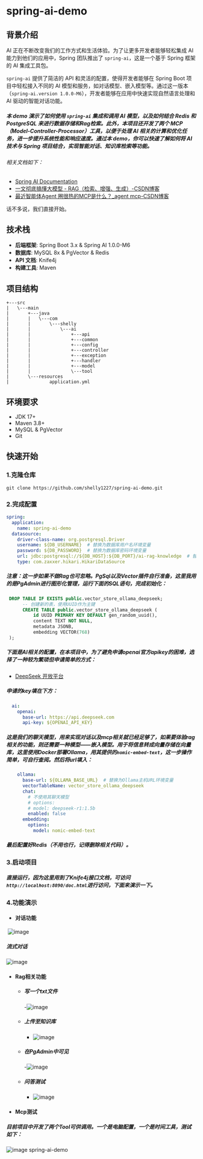 # spring-ai-demo

## 背景介绍

AI 正在不断改变我们的工作方式和生活体验。为了让更多开发者能够轻松集成 AI 能力到他们的应用中，Spring 团队推出了 `spring-ai`，这是一个基于 Spring 框架的 AI 集成工具包。

`spring-ai` 提供了简洁的 API 和灵活的配置，使得开发者能够在 Spring Boot 项目中轻松接入不同的 AI 模型和服务，如对话模型、嵌入模型等。通过这一版本（`spring-ai.version 1.0.0-M6`），开发者能够在应用中快速实现自然语言处理和 AI 驱动的智能对话功能。

##### 本 demo 演示了如何使用 `spring-ai` 集成和调用 AI 模型，以及如何结合 Redis 和 PostgreSQL 来进行数据存储和Rag检索。此外，本项目还开发了两个 MCP（Model-Controller-Processor）工具，以便于处理 AI 相关的计算和优化任务，进一步提升系统性能和响应速度。通过本 demo，你可以快速了解如何将 AI 技术与 Spring 项目结合，实现智能对话、知识库检索等功能。

###### 相关文档如下：

- [Spring AI Documentation](https://docs.spring.io/spring-ai/reference/1.0/index.html)
- [一文彻底搞懂大模型 - RAG（检索、增强、生成）-CSDN博客](https://blog.csdn.net/a2875254060/article/details/142468037)
- [最近智能体Agent 圈很热的MCP是什么？_agent mcp-CSDN博客](https://blog.csdn.net/m0_63171455/article/details/146421129?ops_request_misc=%7B%22request%5Fid%22%3A%22366e012711942477353e80961a91944f%22%2C%22scm%22%3A%2220140713.130102334.pc%5Fall.%22%7D&request_id=366e012711942477353e80961a91944f&biz_id=0&utm_medium=distribute.pc_search_result.none-task-blog-2~all~first_rank_ecpm_v1~hot_rank-8-146421129-null-null.142^v102^pc_search_result_base1&utm_term=mcp是什么&spm=1018.2226.3001.4187)

话不多说，我们直接开始。

## 技术栈

- **后端框架**: Spring Boot 3.x & Spring AI 1.0.0-M6
- **数据库**: MySQL 8x & PgVector & Redis
- **API 文档**: Knife4j
- **构建工具**: Maven

## 项目结构

```
+---src
|   \---main
|       +---java
|       |   \---com
|       |       \---shelly
|       |           \---ai
|       |               +---api
|       |               +---common
|       |               +---config
|       |               +---controller
|       |               +---exception
|       |               +---handler
|       |               +---model
|       |               \---tool
|       \---resources
|               application.yml
```

## 环境要求

- JDK 17+
- Maven 3.8+
- MySQL & PgVector
- Git

## 快速开始

### 1.克隆仓库

```git
git clone https://github.com/shelly1227/spring-ai-demo.git
```
### 2.完成配置

```yaml
spring:
  application:
    name: spring-ai-demo
  datasource:
    driver-class-name: org.postgresql.Driver
    username: ${DB_USERNAME}  # 替换为数据库用户名环境变量
    password: ${DB_PASSWORD}  # 替换为数据库密码环境变量
    url: jdbc:postgresql://${DB_HOST}:${DB_PORT}/ai-rag-knowledge  # 替换为数据库主机和端口环境变量
    type: com.zaxxer.hikari.HikariDataSource
```

##### 注意：这一步如果不做Rag也可忽略。PgSql以及Vector插件自行准备，这里我用的是PgAdmin进行图形化管理，运行下面的SQL语句，完成初始化：

```sql
 DROP TABLE IF EXISTS public.vector_store_ollama_deepseek;
      -- 创建新的表，使用UUID作为主键
      CREATE TABLE public.vector_store_ollama_deepseek (
          id UUID PRIMARY KEY DEFAULT gen_random_uuid(),
          content TEXT NOT NULL,
          metadata JSONB,
          embedding VECTOR(768)
 );
```

##### 下面是AI相关的配置，在本项目中，为了避免申请openai官方apikey的困难，选择了一种较为繁琐但申请简单的方式：

- [DeepSeek 开放平台](https://platform.deepseek.com/api_keys)

##### 申请的key填在下方：

```yaml
  ai:
    openai:
      base-url: https://api.deepseek.com
      api-key: ${OPENAI_API_KEY}
```

##### 这是我们的聊天模型，用来实现对话以及mcp相关就已经足够了，如果要体验rag相关的功能，则还需要一种模型——嵌入模型。用于将信息转成向量存储在向量库，这里使用Docker部署Ollama，用其提供的`nomic-embed-text`，这一步操作简单，可自行查阅。然后将url填入：

```yaml
    ollama:
      base-url: ${OLLAMA_BASE_URL}  # 替换为Ollama主机URL环境变量
      vectorTableName: vector_store_ollama_deepseek
      chat:
        # 不使用其聊天模型
        # options:
        # model: deepseek-r1:1.5b
        enabled: false
      embedding:
        options:
          model: nomic-embed-text
```

##### 最后配置好Redis（不用也行，记得删除相关代码）。

### 3.启动项目

##### 直接运行，因为这里用到了Knife4j接口文档，可访问`http://localhost:8090/doc.html`进行访问，下面来演示一下。

### 4.功能演示

- #### 对话功能

​						![image](https://github.com/user-attachments/assets/a38b6afb-7846-4f64-a6a5-7e4b8107810e)

##### 流式对话

![image](https://github.com/user-attachments/assets/55f42a49-1959-447f-8d18-f98326ae14ae)


- #### Rag相关功能

    - ##### 写一个txt文件

      -![image](https://github.com/user-attachments/assets/a394a869-743e-4758-afe5-798dfdf50ac9)


    - ##### 上传至知识库

        - ![image](https://github.com/user-attachments/assets/fb438383-eb8d-4286-83d1-c72fd6a754ef)

    - ##### 在PgAdmin中可见

        -![image](https://github.com/user-attachments/assets/447c5292-6fa2-4b23-b12d-6062aaafe683)

    - ##### 问答测试

        - ![image](https://github.com/user-attachments/assets/f78d9a4e-f1ab-4504-bf6b-ad6f3da44239)

- #### Mcp测试

##### 		目前项目中开发了两个Tool可供调用。一个是电脑配置，一个是时间工具，测试如下：

![image](https://github.com/user-attachments/assets/bcf18206-0dd9-47a6-8224-b1ef2ff3d35a)
spring-ai-demo